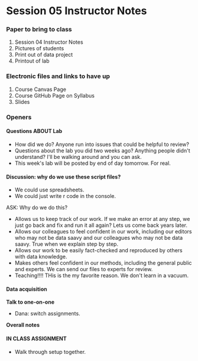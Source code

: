 # Session 05 Instructor Notes

### Paper to bring to class

1. Session 04 Instructor Notes
2. Pictures of students
3. Print out of data project
4. Printout of lab

### Electronic files and links to have up
1. Course Canvas Page
2. Course GitHub Page on Syllabus
3. Slides


### Openers

#### Questions ABOUT Lab
* How did we do?  Anyone run into issues that could be helpful to review?
* Questions about the lab you did two weeks ago? Anything people didn't understand? I'll be walking around and you can ask.  
* This week's lab will be posted by end of day tomorrow.  For real.

#### Discussion: why do we use these script files?
* We could use spreadsheets.
* We could just write r code in the console.  

ASK: Why do we do this?
* Allows us to keep track of our work.  If we make an error at any step, we just go back and fix and run it all again? Lets us come back years later.
* Allows our colleagues to feel confident in our work, including our editors who may not be data saavy and our colleagues who may not be data saavy.  True when we explain step by step.
* Allows our work to be easily fact-checked and reproduced by others with data knowledge.
* Makes others feel confident in our methods, including the general public and experts. We can send our files to experts for review.  
* Teaching!!!! THis is the my favorite reason.  We don't learn in a vacuum.  

#### Data acquisition

**Talk to one-on-one**

* Dana: switch assignments.

**Overall notes**

#### IN CLASS ASSIGNMENT
* Walk through setup together.  
